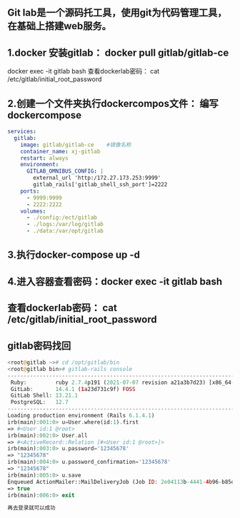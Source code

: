 ## Git lab是一个源码托工具，使用git为代码管理工具，在基础上搭建web服务。

## 1.docker 安装gitlab： docker pull gitlab/gitlab-ce
docker exec -it gitlab bash
查看dockerlab密码： cat /etc/gitlab/initial_root_password

## 2.创建一个文件夹执行dockercompos文件： 编写dockercompose
```yaml
services:
  gitlab:
    image: gitlab/gitlab-ce    #镜像名称
    container_name: xj-gitlab  
    restart: always
    environment:
      GITLAB_OMNIBUS_CONFIG: |
        external_url 'http:/172.27.173.253:9999'
        gitlab_rails['gitlab_shell_ssh_port']=2222
    ports:
      - 9999:9999
      - 2222:2222
    volumes:
      - ./config:/ect/gitlab
      - ./logs:/var/log/gitlab
      - ./data:/var/opt/gitlab
  ```
  ## 3.执行docker-compose up -d
  
  ## 4.进入容器查看密码：docker exec -it gitlab bash
## 查看dockerlab密码： cat /etc/gitlab/initial_root_password

## gitlab密码找回
```php
<root@gitlab ~># cd /opt/gitlab/bin
<root@gitlab bin># gitlab-rails console
--------------------------------------------------------------------------------
 Ruby:         ruby 2.7.4p191 (2021-07-07 revision a21a3b7d23) [x86_64-linux]
 GitLab:       14.4.1 (1a23d731c9f) FOSS
 GitLab Shell: 13.21.1
 PostgreSQL:   12.7
--------------------------------------------------------------------------------
Loading production environment (Rails 6.1.4.1)
irb(main):001:0> u=User.where(id:1).first
=> #<User id:1 @root>
irb(main):002:0> User.all
=> #<ActiveRecord::Relation [#<User id:1 @root>]>
irb(main):003:0> u.password='12345678'
=> "12345678"
irb(main):004:0> u.password_confirmation='12345678'
=> "12345678"
irb(main):005:0> u.save
Enqueued ActionMailer::MailDeliveryJob (Job ID: 2e04113b-4441-4b96-b85d-b6d8f4adc582) to Sidekiq(mailers) with arguments: "DeviseMailer", "password_change", "deliver_now", {:args=>[#<GlobalID:0x00007f31cb855aa8 @uri=#<URI::GID gid://gitlab/User/1>>]}
=> true
irb(main):006:0> exit

再去登录就可以成功

```
